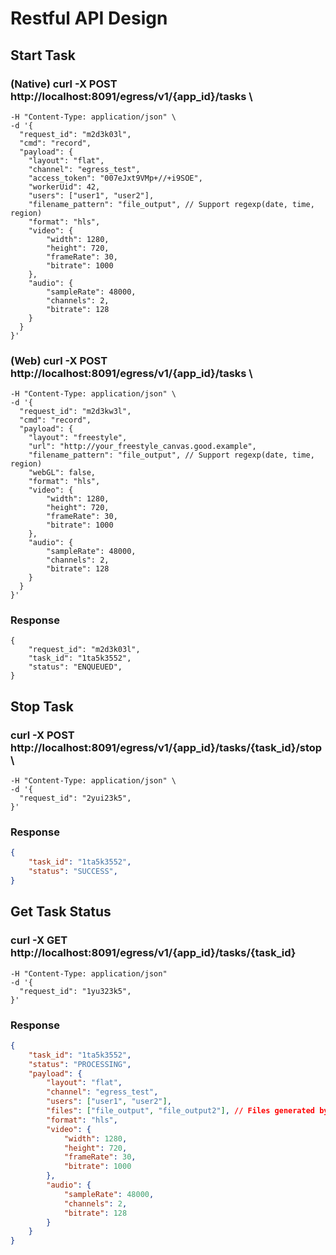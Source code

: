 # Restful API Design

## Start Task

### (Native) curl -X POST http://localhost:8091/egress/v1/{app_id}/tasks \
    -H "Content-Type: application/json" \
    -d '{
      "request_id": "m2d3k03l",
      "cmd": "record",
      "payload": {
        "layout": "flat",
        "channel": "egress_test",
        "access_token": "007eJxt9VMp+//+i9SOE",
        "workerUid": 42,
        "users": ["user1", "user2"],
        "filename_pattern": "file_output", // Support regexp(date, time, region)
        "format": "hls",
        "video": {
            "width": 1280,
            "height": 720,
            "frameRate": 30,
            "bitrate": 1000
        },
        "audio": {
            "sampleRate": 48000,
            "channels": 2,
            "bitrate": 128
        }
      }
    }'

### (Web) curl -X POST http://localhost:8091/egress/v1/{app_id}/tasks \
    -H "Content-Type: application/json" \
    -d '{
      "request_id": "m2d3kw3l",
      "cmd": "record",
      "payload": {
        "layout": "freestyle",
        "url": "http://your_freestyle_canvas.good.example",
        "filename_pattern": "file_output", // Support regexp(date, time, region)
        "webGL": false,
        "format": "hls",
        "video": {
            "width": 1280,
            "height": 720,
            "frameRate": 30,
            "bitrate": 1000
        },
        "audio": {
            "sampleRate": 48000,
            "channels": 2,
            "bitrate": 128
        }
      }
    }'

### Response
    {
        "request_id": "m2d3k03l",
        "task_id": "1ta5k3552",
        "status": "ENQUEUED",
    }

## Stop Task

### curl -X POST http://localhost:8091/egress/v1/{app_id}/tasks/{task_id}/stop \
    -H "Content-Type: application/json" \
    -d '{
      "request_id": "2yui23k5",
    }'    

### Response

```json
{
    "task_id": "1ta5k3552",
    "status": "SUCCESS",
}
```

## Get Task Status

### curl -X GET http://localhost:8091/egress/v1/{app_id}/tasks/{task_id}    
    -H "Content-Type: application/json"
    -d '{
      "request_id": "1yu323k5",
    }'

### Response

```json
{
    "task_id": "1ta5k3552",
    "status": "PROCESSING",
    "payload": {
        "layout": "flat",
        "channel": "egress_test",
        "users": ["user1", "user2"],
        "files": ["file_output", "file_output2"], // Files generated by this task
        "format": "hls",
        "video": {
            "width": 1280,
            "height": 720,
            "frameRate": 30,
            "bitrate": 1000
        },
        "audio": {
            "sampleRate": 48000,
            "channels": 2,
            "bitrate": 128
        }
    }
}
```
